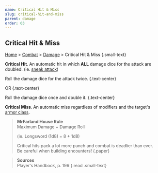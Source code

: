```yaml
---
name: Critical Hit & Miss
slug: critical-hit-and-miss
parent: damage
order: 03
---
```

## Critical Hit & Miss
[Home](dm-operations-center) > [Combat](combat) > [Damage](damage) > Critical Hit & Miss {.small-text}

**Critical Hit**. An automatic hit in which **ALL** damage dice for the attack are doubled. (ie. [sneak attack](sneak-attack))<br/>

Roll the damage dice for the attack twice. {.text-center}

OR  {.text-center}

Roll the damage dice once and double it. {.text-center}

**Critical Miss**. An automatic miss regardless of modifiers and the target's [armor class](armor-class).

> **MrFarland House Rule**<br/>
> Maximum Damage + Damage Roll
>
> (ie. Longsword (1d8) = 8 + 1d8)
>
> Critical hits pack a lot more punch and combat is deadlier than ever. Be careful when building encounters!
{.paper}

> **Sources** <br/>
> Player's Handbook, p. 196
{.read .small-text}